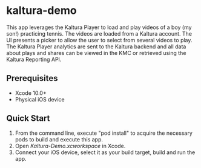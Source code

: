 # kaltura-demo

This app leverages the Kaltura Player to load and play videos of a boy (my son!) practicing tennis. The videos are loaded from a Kaltura account. The UI presents a picker to allow the user to select from several videos to play. The Kaltura Player analytics are sent to the Kaltura backend and all data about plays and shares can be viewed in the KMC or retrieved using the Kaltura Reporting API.

## Prerequisites

- Xcode 10.0+
- Physical iOS device

## Quick Start

1. From the command line, execute "pod install" to acquire the necessary pods to build and execute this app.
2. Open *Kaltura-Demo.xcworkspace* in Xcode.
3. Connect your iOS device, select it as your build target, build and run the app.
